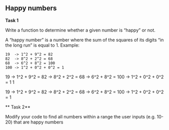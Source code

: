 ## Happy numbers

**Task 1**

Write a function to determine whether a given number is “happy” or not.

A “happy number” is a number where the sum of the squares of its digits “in the long run” is equal to 1. Example:
```
19  -> 1^2 + 9^2 = 82
82  -> 8^2 + 2^2 = 68
68  -> 6^2 + 8^2 = 100
100 -> 1^2 + 0^2 + 0^2 = 1
```

19 -> 1^2 + 9^2 = 82 -> 8^2 + 2^2 = 68 -> 6^2 + 8^2 = 100 -> 1^2 + 0^2 + 0^2 = 1
1
	
19 -> 1^2 + 9^2 = 82 -> 8^2 + 2^2 = 68 -> 6^2 + 8^2 = 100 -> 1^2 + 0^2 + 0^2 = 1

** Task 2**

Modify your code to find all numbers within a range the user inputs (e.g. 10-20) that are happy numbers

